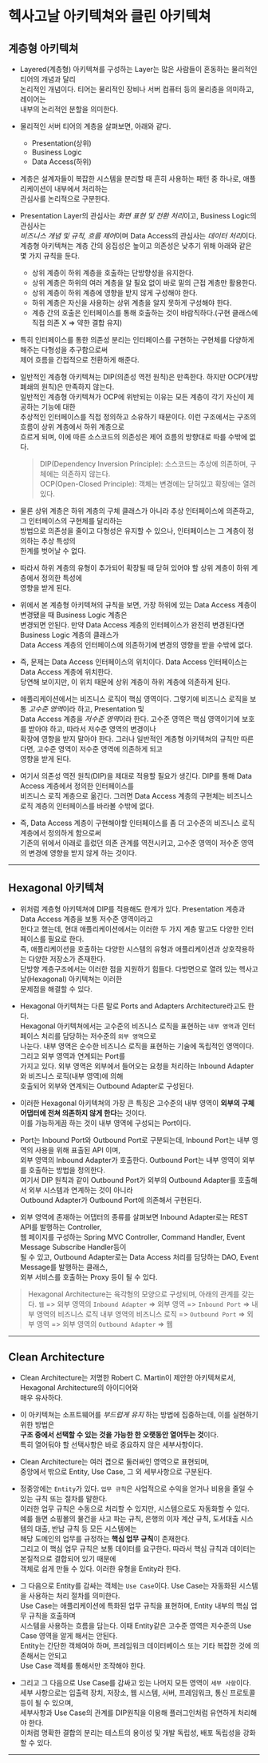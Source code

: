# 헥사고날 아키텍쳐와 클린 아키텍쳐

<h2>계층형 아키텍쳐</h2>

- Layered(계층형) 아키텍쳐를 구성하는 Layer는 많은 사람들이 혼동하는 물리적인 티어의 개념과 달리  
  논리적인 개념이다. 티어는 물리적인 장비나 서버 컴퓨터 등의 물리층을 의미하고, 레이어는  
  내부의 논리적인 분할을 의미한다.

- 물리적인 서버 티어의 계층을 살펴보면, 아래와 같다.

  - Presentation(상위)
  - Business Logic
  - Data Access(하위)

- 계층은 설계자들이 복잡한 시스템을 분리할 때 흔히 사용하는 패턴 중 하나로, 애플리케이션이 내부에서 처리하는  
  관심사를 논리적으로 구분한다.

- Presentation Layer의 관심사는 *화면 표현 및 전환 처리*이고, Business Logic의 관심사는  
  *비즈니스 개념 및 규칙, 흐름 제어*이며 Data Access의 관심사는 *데이터 처리*이다.  
  계층형 아키텍쳐는 계층 간의 응집성은 높이고 의존성은 낮추기 위해 아래와 같은 몇 가지 규칙을 둔다.

  - 상위 계층이 하위 계층을 호출하는 단방향성을 유지한다.
  - 상위 계층은 하위의 여러 계층을 알 필요 없이 바로 밑의 근접 계층만 활용한다.
  - 상위 계층이 하위 계층에 영향을 받지 않게 구성해야 한다.
  - 하위 계층은 자신을 사용하는 상위 계층을 알지 못하게 구성해야 한다.
  - 계층 간의 호출은 인터페이스를 통해 호출하는 것이 바람직하다.(구현 클래스에 직접 의존 X => 약한 결합 유지)

- 특히 인터페이스를 통한 의존성 분리는 인터페이스를 구현하는 구현체를 다양하게 해주는 다형성을 추구함으로써  
  제어 흐름을 간접적으로 전환하게 해준다.

- 일반적인 계층형 아키텍쳐는 DIP(의존성 역전 원칙)은 만족한다.
  하지만 OCP(개방 폐쇄의 원칙)은 만족하지 않는다.  
  일반적인 계층형 아키텍쳐가 OCP에 위반되는 이유는 모든 계층이 각기 자신이 제공하는 기능에 대한  
  추상적인 인터페이스를 직접 정의하고 소유하기 때문이다. 이런 구조에서는 구조의 흐름이 상위 계층에서 하위 계층으로  
  흐르게 되며, 이에 따른 소스코드의 의존성은 제어 흐름의 방향대로 따를 수밖에 없다.

  > DIP(Dependency Inversion Principle): 소스코드는 추상에 의존하며, 구체에는 의존하지 않는다.  
  > OCP(Open-Closed Principle): 객체는 변경에는 닫혀있고 확장에는 열려 있다.

- 물론 상위 계층은 하위 계층의 구체 클래스가 아니라 추상 인터페이스에 의존하고, 그 인터페이스의 구현체를 달리하는  
  방법으로 의존성을 줄이고 다형성은 유지할 수 있으나, 인터페이스는 그 계층이 정의하는 추상 특성의  
  한계를 벗어날 수 없다.

- 따라서 하위 계층의 유형이 추가되어 확장될 때 닫혀 있어야 할 상위 계층이 하위 계층에서 정의한 특성에  
  영향을 받게 된다.

- 위에서 본 계층형 아키텍쳐의 규칙을 보면, 가장 하위에 있는 Data Access 계층이 변경됐을 때 Business Logic 계층은  
  변경되면 안된다. 만약 Data Access 계층의 인터페이스가 완전히 변경된다면 Business Logic 계층의 클래스가  
  Data Access 계층의 인터페이스에 의존하기에 변경의 영향을 받을 수밖에 없다.

- 즉, 문제는 Data Access 인터페이스의 위치이다. Data Access 인터페이스는 Data Access 계층에 위치한다.  
  당연해 보이지만, 이 위치 때문에 상위 계층이 하위 계층에 의존하게 된다.

- 애플리케이션에서는 비즈니스 로직이 핵심 영역이다. 그렇기에 비즈니스 로직을 보통 *고수준 영역*이라 하고, Presentation 및  
  Data Access 계층을 *저수준 영역*이라 한다. 고수준 영역은 핵심 영역이기에 보호를 받아야 하고, 따라서 저수준 영역의 변경이나  
  확장에 영향을 받지 말아야 한다. 그러나 일반적인 계층형 아키텍쳐의 규칙만 따른다면, 고수준 영역이 저수준 영역에 의존하게 되고  
  영향을 받게 된다.

- 여기서 의존성 역전 원칙(DIP)을 제대로 적용할 필요가 생긴다. DIP를 통해 Data Access 계층에서 정의한 인터페이스를  
  비즈니스 로직 계층으로 옮긴다. 그러면 Data Access 계층의 구현체는 비즈니스 로직 계층의 인터페이스를 바라볼 수밖에 없다.

- 즉, Data Access 계층이 구현해야할 인터페이스를 좀 더 고수준의 비즈니스 로직 계층에서 정의하게 함으로써  
 기존의 위에서 아래로 흘렀던 의존 관계를 역전시키고, 고수준 영역이 저수준 영역의 변경에 영향을 받지 않게 하는 것이다.
<hr/>

<h2>Hexagonal 아키텍쳐</h2>

- 위처럼 계층형 아키텍쳐에 DIP를 적용해도 한계가 있다. Presentation 계층과 Data Access 계층을 보통 저수준 영역이라고  
  한다고 했는데, 현대 애플리케이션에서는 이러한 두 가지 계층 말고도 다양한 인터페이스를 필요로 한다.  
  즉, 애플리케이션을 호출하는 다양한 시스템의 유형과 애플리케이션과 상호작용하는 다양한 저장소가 존재한다.  
  단방향 계층구조에서는 이러한 점을 지원하기 힘들다. 다방면으로 열려 있는 헥사고날(Hexagonal) 아키텍쳐는 이러한  
  문제점을 해결할 수 있다.

- Hexagonal 아키텍쳐는 다른 말로 Ports and Adapters Architecture라고도 한다.  
  Hexagonal 아키텍쳐에서는 고수준의 비즈니스 로직을 표현하는 `내부 영역`과 인터페이스 처리를 담당하는 저수준의 `외부 영역`으로  
  나눈다. 내부 영역은 순수한 비즈니스 로직을 표현하는 기술에 독립적인 영역이다. 그리고 외부 영역과 연계되는 Port를  
  가지고 있다. 외부 영역은 외부에서 들어오는 요청을 처리하는 Inbound Adapter와 비즈니스 로직(내부 영역)에 의해  
  호출되어 외부와 연계되는 Outbound Adapter로 구성된다.

- 이러한 Hexagonal 아키텍쳐의 가장 큰 특징은 고수준의 내부 영역이 **외부의 구체 어댑터에 전쳐 의존하지 않게 한다**는 것이다.  
  이를 가능하게끔 하는 것이 내부 영역에 구성되는 Port이다.

- Port는 Inbound Port와 Outbound Port로 구분되는데, Inbound Port는 내부 영역의 사용을 위해 표출된 API 이며,  
  외부 영역의 Inbound Adapter가 호출한다. Outbound Port는 내부 영역이 외부를 호출하는 방법을 정의한다.  
  여기서 DIP 원칙과 같이 Outbound Port가 외부의 Outbound Adapter를 호출해서 외부 시스템과 연계하는 것이 아니라  
  Outbound Adapter가 Outbound Port에 의존해서 구현된다.

- 외부 영역에 존재하는 어댑터의 종류를 살펴보면 Inbound Adapter로는 REST API를 발행하는 Controller,  
  웹 페이지를 구성하는 Spring MVC Controller, Command Handler, Event Message Subscribe Handler등이  
  될 수 있고, Outbound Adapter로는 Data Access 처리를 담당하는 DAO, Event Message를 발행하는 클래스,  
  외부 서비스를 호출하는 Proxy 등이 될 수 있다.

> Hexagonal Architecture는 육각형의 모양으로 구성되며, 아래의 관계를 갖는다.
> `웹` => 외부 영역의 `Inbound Adapter` => 외부 영역 => `Inbound Port` => 내부 영역의 비즈니스 로직
> 내부 영역의 비즈니스 로직 => `Outbound Port` => 외부 영역 => 외부 영역의 `Outbound Adapter` => 웹

<hr/>

<h2>Clean Architecture</h2>

- Clean Architecture는 저명한 Robert C. Martin이 제안한 아키텍쳐로서, Hexagonal Architecture의 아이디어와  
  매우 유사하다.

- 이 아키텍쳐는 소프트웨어를 _부드럽게 유지_ 하는 방법에 집중하는데, 이를 실현하기 위한 방법은  
  **구조 중에서 선택할 수 있는 것을 가능한 한 오랫동안 열어두는 것**이다.  
  특히 열어둬야 할 선택사항은 바로 중요하지 않은 세부사항이다.

- Clean Architecture는 여러 겹으로 둘러싸인 영역으로 표현되며,  
  중앙에서 밖으로 Entity, Use Case, 그 외 세부사항으로 구분된다.

- 정중앙에는 `Entity`가 있다. `업무 규칙`은 사업적으로 수익을 얻거나 비용을 줄일 수 있는 규칙 또는 절차를 말한다.  
  이러한 업무 규칙은 수동으로 처리할 수 있지만, 시스템으로도 자동화할 수 있다.  
  예를 들면 쇼핑몰의 물건을 사고 파는 규칙, 은행의 이자 계산 규칙, 도서대출 시스템의 대출, 반납 규칙 등 모든 시스템에는  
  해당 도메인의 업무를 규정하는 **핵심 업무 규칙**이 존재한다.  
  그리고 이 핵심 업무 규칙은 보통 데이터를 요구한다. 따라서 핵심 규칙과 데이터는 본질적으로 결합되어 있기 때문에  
  객체로 쉽게 만들 수 있다. 이러한 유형을 Entity라 한다.

- 그 다음으로 Entity를 감싸는 객체는 `Use Case`이다. Use Case는 자동화된 시스템을 사용하는 처리 절차를 의미한다.  
  Use Case는 애플리케이션에 특화된 업무 규칙을 표현하며, Entity 내부의 핵심 업무 규칙을 호출하며  
  시스템을 사용하는 흐름을 담는다. 이때 Entity같은 고수준 영역은 저수준의 Use Case 영역을 알게 해서는 안된다.  
  Entity는 간단한 객체여야 하며, 프레임워크 데이터베이스 또는 기타 복잡한 것에 의존해서는 안되고  
  Use Case 객체를 통해서만 조작해야 한다.

- 그리고 그 다음으로 Use Case를 감싸고 있는 나머지 모든 영역이 `세부 사항`이다.  
 세부 사항으로는 입출력 장치, 저장소, 웹 시스템, 서버, 프레임워크, 통신 프로토콜 등이 될 수 있으며,  
 세부사항과 Use Case의 관계를 DIP원칙을 이용해 플러그인처럼 유연하게 처리해야 한다.  
 이처럼 명확한 결합의 분리는 테스트의 용이성 및 개발 독립성, 배포 독립성을 강화할 수 있다.
<hr/>

